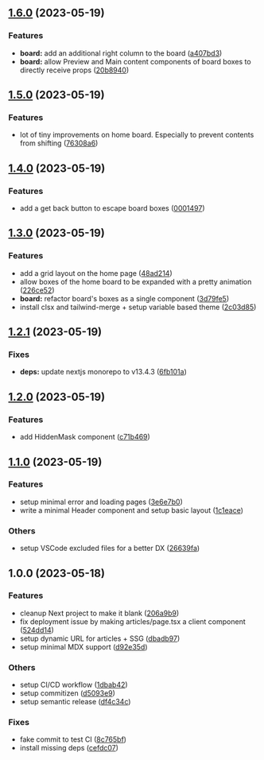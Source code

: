 ## [1.6.0](https://github.com/LilaRest/website/compare/v1.5.0...v1.6.0) (2023-05-19)


### Features

* **board:** add an additional right column to the board ([a407bd3](https://github.com/LilaRest/website/commit/a407bd3296f4f56138ce551d4289c414b2215c05))
* **board:** allow Preview and Main content components of board boxes to directly receive props ([20b8940](https://github.com/LilaRest/website/commit/20b8940dc8ef35d6dce665aa522690a3dc3ef144))

## [1.5.0](https://github.com/LilaRest/website/compare/v1.4.0...v1.5.0) (2023-05-19)


### Features

* lot of tiny improvements on home board. Especially to prevent contents from shifting ([76308a6](https://github.com/LilaRest/website/commit/76308a636c3932a9f76e8f4e3a7dd5b263b432d3))

## [1.4.0](https://github.com/LilaRest/website/compare/v1.3.0...v1.4.0) (2023-05-19)


### Features

* add a get back button to escape board boxes ([0001497](https://github.com/LilaRest/website/commit/00014976371340a06221452b5a69e5b41306ad72))

## [1.3.0](https://github.com/LilaRest/website/compare/v1.2.1...v1.3.0) (2023-05-19)


### Features

* add a grid layout on the home page ([48ad214](https://github.com/LilaRest/website/commit/48ad2148ca24e209a80a0cb9f12b06366fb8b3e2))
* allow boxes of the home board to be expanded with a pretty animation ([226ce52](https://github.com/LilaRest/website/commit/226ce5248acbe7fd31be388af6f010cb9d21e653))
* **board:** refactor board's boxes as a single component ([3d79fe5](https://github.com/LilaRest/website/commit/3d79fe5f08e575b5544e953740d519743afa9f6b))
* install clsx and tailwind-merge + setup variable based theme ([2c03d85](https://github.com/LilaRest/website/commit/2c03d8529cf0b7713df8ecaf9e6acec403728fee))

## [1.2.1](https://github.com/LilaRest/website/compare/v1.2.0...v1.2.1) (2023-05-19)


### Fixes

* **deps:** update nextjs monorepo to v13.4.3 ([6fb101a](https://github.com/LilaRest/website/commit/6fb101a77ac6609c58f895e184cbbcf11065df67))

## [1.2.0](https://github.com/LilaRest/website/compare/v1.1.0...v1.2.0) (2023-05-19)


### Features

* add HiddenMask component ([c71b469](https://github.com/LilaRest/website/commit/c71b4690bba6b14608f77331e66a987a232eaf2a))

## [1.1.0](https://github.com/LilaRest/website/compare/v1.0.0...v1.1.0) (2023-05-19)


### Features

* setup minimal error and loading pages ([3e6e7b0](https://github.com/LilaRest/website/commit/3e6e7b0ca12c5bc039683b049185583c10cb87f3))
* write a minimal Header component and setup basic layout ([1c1eace](https://github.com/LilaRest/website/commit/1c1eace058621eb8a9099d6cd467bb52d335839c))


### Others

* setup VSCode excluded files for a better DX ([26639fa](https://github.com/LilaRest/website/commit/26639faaf16a5d55ea6501ca31cfdd3fed5d14ac))

## 1.0.0 (2023-05-18)


### Features

* cleanup Next project to make it blank ([206a9b9](https://github.com/LilaRest/website/commit/206a9b94e393738dd3a7644c9dbc823f73016cd2))
* fix deployment issue by making articles/page.tsx a client component ([524dd14](https://github.com/LilaRest/website/commit/524dd14e4aae320d8dab1a4850990a5e24242fb3))
* setup dynamic URL for articles + SSG ([dbadb97](https://github.com/LilaRest/website/commit/dbadb97dd3008ea41b2459e5bb82eff914116344))
* setup minimal MDX support ([d92e35d](https://github.com/LilaRest/website/commit/d92e35de826d7b477da4fb34a3a9ba17a68185b2))


### Others

* setup CI/CD workflow ([1dbab42](https://github.com/LilaRest/website/commit/1dbab4266a263608e50616ab198b3a3a58951698))
* setup commitizen ([d5093e9](https://github.com/LilaRest/website/commit/d5093e90decc37669d784a51ac2478b578cacc3b))
* setup semantic release ([df4c34c](https://github.com/LilaRest/website/commit/df4c34c031c090b4c6f3aa23d0c6747977bc4969))


### Fixes

* fake commit to test CI ([8c765bf](https://github.com/LilaRest/website/commit/8c765bfaa715ad08176c491d57ce22fbc2cc2add))
* install missing deps ([cefdc07](https://github.com/LilaRest/website/commit/cefdc07853e3d9cd72e8f4edf81cf03799f2c2a1))
